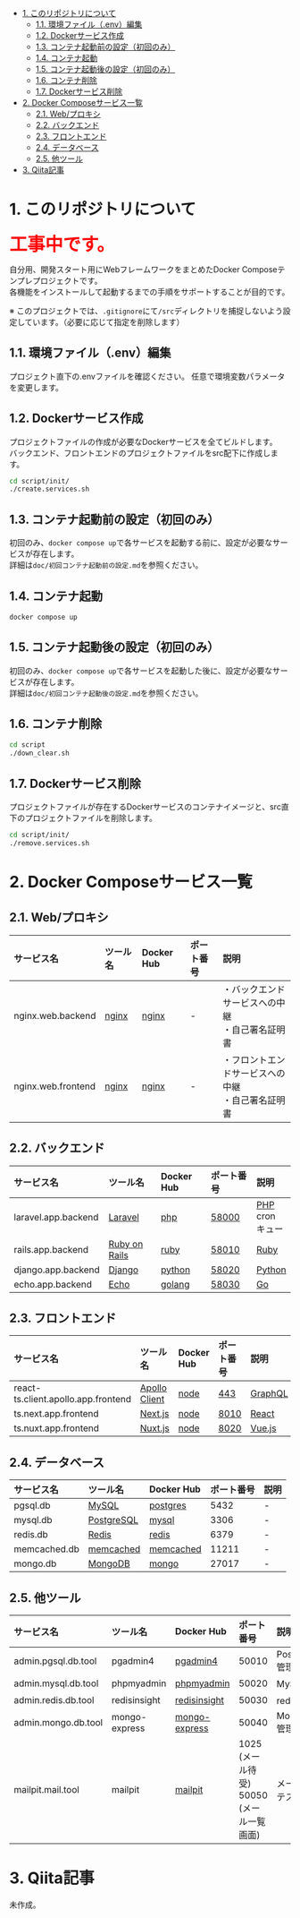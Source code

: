 - [1. このリポジトリについて](#1-このリポジトリについて)
  - [1.1. 環境ファイル（.env）編集](#11-環境ファイルenv編集)
  - [1.2. Dockerサービス作成](#12-dockerサービス作成)
  - [1.3. コンテナ起動前の設定（初回のみ）](#13-コンテナ起動前の設定初回のみ)
  - [1.4. コンテナ起動](#14-コンテナ起動)
  - [1.5. コンテナ起動後の設定（初回のみ）](#15-コンテナ起動後の設定初回のみ)
  - [1.6. コンテナ削除](#16-コンテナ削除)
  - [1.7. Dockerサービス削除](#17-dockerサービス削除)
- [2. Docker Composeサービス一覧](#2-docker-composeサービス一覧)
  - [2.1. Web/プロキシ](#21-webプロキシ)
  - [2.2. バックエンド](#22-バックエンド)
  - [2.3. フロントエンド](#23-フロントエンド)
  - [2.4. データベース](#24-データベース)
  - [2.5. 他ツール](#25-他ツール)
- [3. Qiita記事](#3-qiita記事)

# 1. このリポジトリについて

<font color="red" size="6"><b>工事中です。</b></font>

自分用、開発スタート用にWebフレームワークをまとめたDocker Composeテンプレプロジェクトです。  
各機能をインストールして起動するまでの手順をサポートすることが目的です。

※ このプロジェクトでは、`.gitignore`にて`/src`ディレクトリを捕捉しないよう設定しています。（必要に応じて指定を削除します）

## 1.1. 環境ファイル（.env）編集

プロジェクト直下の.envファイルを確認ください。
任意で環境変数パラメータを変更します。

## 1.2. Dockerサービス作成

プロジェクトファイルの作成が必要なDockerサービスを全てビルドします。  
バックエンド、フロントエンドのプロジェクトファイルをsrc配下に作成します。

```sh
cd script/init/
./create.services.sh
```

## 1.3. コンテナ起動前の設定（初回のみ）

初回のみ、`docker compose up`で各サービスを起動する前に、設定が必要なサービスが存在します。  
詳細は`doc/初回コンテナ起動前の設定.md`を参照ください。


## 1.4. コンテナ起動

```sh
docker compose up
```

## 1.5. コンテナ起動後の設定（初回のみ）

初回のみ、`docker compose up`で各サービスを起動した後に、設定が必要なサービスが存在します。  
詳細は`doc/初回コンテナ起動後の設定.md`を参照ください。

## 1.6. コンテナ削除

```sh
cd script
./down_clear.sh
```

## 1.7. Dockerサービス削除

プロジェクトファイルが存在するDockerサービスのコンテナイメージと、src直下のプロジェクトファイルを削除します。

```sh
cd script/init/
./remove.services.sh
```

# 2. Docker Composeサービス一覧

## 2.1. Web/プロキシ

| サービス名 | ツール名 | Docker Hub | ポート番号 | 説明  |
| :--- | :--- | :--- | :--- | :--- |
| nginx.web.backend | [nginx](https://nginx.org/en/) | [nginx](https://hub.docker.com/_/nginx) | - | ・バックエンドサービスへの中継<br>・自己署名証明書 |
| nginx.web.frontend | [nginx](https://nginx.org/en/) | [nginx](https://hub.docker.com/_/nginx) | - | ・フロントエンドサービスへの中継<br>・自己署名証明書 |

## 2.2. バックエンド

| サービス名 | ツール名 | Docker Hub | ポート番号 | 説明 |
| :--- | :--- | :--- | :--- | :--- |
| laravel.app.backend | [Laravel](https://readouble.com/laravel/10.x/ja/installation.html) | [php](https://hub.docker.com/_/php) | [58000](https://localhost:58000) | [PHP](https://www.php.net/)<br>cron<br>キュー |
| rails.app.backend | [Ruby on Rails](https://rubyonrails.org/) | [ruby](https://hub.docker.com/_/ruby) | [58010](https://localhost:58010) | [Ruby](https://www.ruby-lang.org/ja/) |
| django.app.backend | [Django](https://www.djangoproject.com/) | [python](https://hub.docker.com/_/python) | [58020](https://localhost:58020) | [Python](https://www.python.org/) |
| echo.app.backend | [Echo](https://echo.labstack.com/) | [golang](https://hub.docker.com/_/golang) | [58030](https://localhost:58030) | [Go](https://go.dev/) |

## 2.3. フロントエンド

| サービス名 | ツール名 | Docker Hub | ポート番号 | 説明  |
| :--- | :--- | :--- | :--- | :--- |
| react-ts.client.apollo.app.frontend | [Apollo Client](https://www.apollographql.com/docs/react/) | [node](https://hub.docker.com/_/node) | [443](https://localhost) | [GraphQL](https://graphql.org/) |
| ts.next.app.frontend | [Next.js](https://nextjs.org/) | [node](https://hub.docker.com/_/node) | [8010](https://localhost:8010) | [React](https://ja.react.dev/blog/2023/03/16/introducing-react-dev) |
| ts.nuxt.app.frontend | [Nuxt.js](https://nuxt.com/) | [node](https://hub.docker.com/_/node) | [8020](https://localhost:8020) | [Vue.js](https://ja.vuejs.org/) |

## 2.4. データベース

| サービス名 | ツール名 | Docker Hub | ポート番号 | 説明  |
| :--- | :--- | :--- | :--- | :--- |
| pgsql.db | [MySQL](https://www.mysql.com/jp/) | [postgres](https://hub.docker.com/_/postgres) | 5432 | - |
| mysql.db | [PostgreSQL](https://www.postgresql.jp/) | [mysql](https://hub.docker.com/_/mysql) | 3306 | - |
| redis.db | [Redis](https://redis.io/) | [redis](https://hub.docker.com/_/redis) | 6379 | - |
| memcached.db | [memcached](https://memcached.org/) | [memcached](https://hub.docker.com/_/memcached) | 11211 | - |
| mongo.db | [MongoDB](https://www.mongodb.com/ja-jp) | [mongo](https://hub.docker.com/_/mongo) | 27017 | - |

## 2.5. 他ツール

| サービス名 | ツール名 | Docker Hub | ポート番号 | 説明  |
| :--- | :--- | :--- | :--- | :--- |
| admin.pgsql.db.tool | pgadmin4 | [pgadmin4](https://hub.docker.com/r/dpage/pgadmin4) | 50010 | PostgreSQL管理 |
| admin.mysql.db.tool | phpmyadmin | [phpmyadmin](https://hub.docker.com/_/phpmyadmin) | 50020 | MySQL管理 |
| admin.redis.db.tool | redisinsight | [redisinsight](https://hub.docker.com/r/redislabs/redisinsight) | 50030 | redis管理 |
| admin.mongo.db.tool | mongo-express | [mongo-express](https://hub.docker.com/_/mongo-express) | 50040 | MongoDB管理 |
| mailpit.mail.tool | mailpit | [mailpit](https://hub.docker.com/r/axllent/mailpit) | 1025 (メール待受)<br>50050 (メール一覧画面) | メール送信テスト |

# 3. Qiita記事

未作成。
